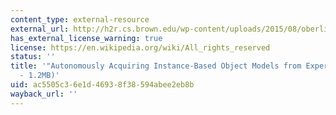 ```yaml
---
content_type: external-resource
external_url: http://h2r.cs.brown.edu/wp-content/uploads/2015/08/oberlin15isrr.pdf
has_external_license_warning: true
license: https://en.wikipedia.org/wiki/All_rights_reserved
status: ''
title: '"Autonomously Acquiring Instance-Based Object Models from Experience." (PDF
  - 1.2MB)'
uid: ac5505c3-6e1d-4693-8f38-594abee2eb8b
wayback_url: ''
---
```


